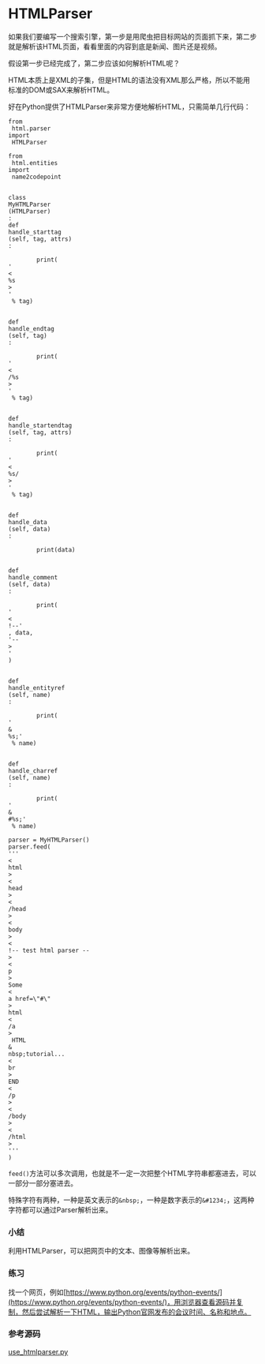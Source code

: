 # HTMLParser

如果我们要编写一个搜索引擎，第一步是用爬虫把目标网站的页面抓下来，第二步就是解析该HTML页面，看看里面的内容到底是新闻、图片还是视频。

假设第一步已经完成了，第二步应该如何解析HTML呢？

HTML本质上是XML的子集，但是HTML的语法没有XML那么严格，所以不能用标准的DOM或SAX来解析HTML。

好在Python提供了HTMLParser来非常方便地解析HTML，只需简单几行代码：

```
from
 html.parser 
import
 HTMLParser

from
 html.entities 
import
 name2codepoint


class
MyHTMLParser
(HTMLParser)
:
def
handle_starttag
(self, tag, attrs)
:

        print(
'
<
%s
>
'
 % tag)

    
def
handle_endtag
(self, tag)
:

        print(
'
<
/%s
>
'
 % tag)

    
def
handle_startendtag
(self, tag, attrs)
:

        print(
'
<
%s/
>
'
 % tag)

    
def
handle_data
(self, data)
:

        print(data)

    
def
handle_comment
(self, data)
:

        print(
'
<
!--'
, data, 
'--
>
'
)

    
def
handle_entityref
(self, name)
:

        print(
'
&
%s;'
 % name)

    
def
handle_charref
(self, name)
:

        print(
'
&
#%s;'
 % name)

parser = MyHTMLParser()
parser.feed(
'''
<
html
>
<
head
>
<
/head
>
<
body
>
<
!-- test html parser --
>
<
p
>
Some 
<
a href=\"#\"
>
html
<
/a
>
 HTML
&
nbsp;tutorial...
<
br
>
END
<
/p
>
<
/body
>
<
/html
>
'''
)

```

`feed()`方法可以多次调用，也就是不一定一次把整个HTML字符串都塞进去，可以一部分一部分塞进去。

特殊字符有两种，一种是英文表示的`&nbsp;`，一种是数字表示的`&#1234;`，这两种字符都可以通过Parser解析出来。

### 小结

利用HTMLParser，可以把网页中的文本、图像等解析出来。

### 练习

找一个网页，例如[https://www.python.org/events/python-events/](https://www.python.org/events/python-events/)，用浏览器查看源码并复制，然后尝试解析一下HTML，输出Python官网发布的会议时间、名称和地点。

### 参考源码

[use\_htmlparser.py](https://github.com/michaelliao/learn-python3/blob/master/samples/commonlib/use_htmlparser.py)


